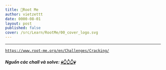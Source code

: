 ```yaml
---
title: 🐳Root Me
author: vietzettt
date: 0000-08-01
layout: post
published: false 
cover: /src/Learn/RootMe/00_cover_logo.svg
---
```


---

[`https://www.root-me.org/en/Challenges/Cracking/`](https://www.root-me.org/en/Challenges/Cracking/)

##### **Nguồn các chall và solve:** [💀**👆👆👆**💀](https://github.com/vietzettt/vietzettt.github.io/tree/main/src/Learn/RootMe)

<!-- ### Godot - 0 protection -->
